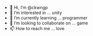 - 👋 Hi, I’m @ckwngp
- 👀 I’m interested in ... unity
- 🌱 I’m currently learning ... programmer 
- 💞️ I’m looking to collaborate on ... game 
- 📫 How to reach me ... love 

<!---
ckwngp/ckwngp is a ✨ special ✨ repository because its `README.md` (this file) appears on your GitHub profile.
You can click the Preview link to take a look at your changes.
--->
